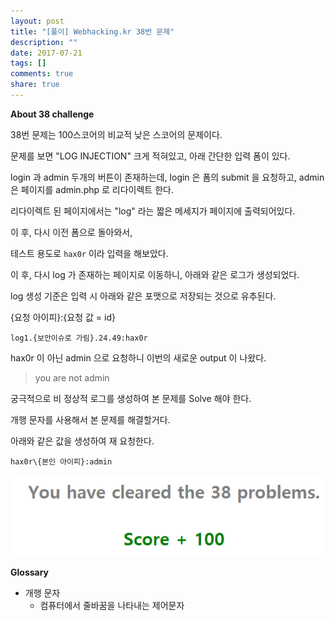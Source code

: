 ```yaml
---
layout: post
title: "[풀이] Webhacking.kr 38번 문제"
description: ""
date: 2017-07-21
tags: []
comments: true
share: true
---
```


**About 38 challenge**

  

38번 문제는 100스코어의 비교적 낮은 스코어의 문제이다.

문제를 보면 "LOG INJECTION" 크게 적혀있고, 아래 간단한 입력 폼이 있다.

  

login 과 admin 두개의 버튼이 존재하는데, login 은 폼의 submit 을 요청하고, admin은 페이지를 admin.php 로
리다이렉트 한다.

리다이렉트 된 페이지에서는 "log" 라는 짧은 메세지가 페이지에 출력되어있다.

  

이 후, 다시 이전 폼으로 돌아와서,

테스트 용도로 `hax0r` 이라 입력을 해보았다.

  

이 후, 다시 log 가 존재하는 페이지로 이동하니, 아래와 같은 로그가 생성되었다.

log 생성 기준은 입력 시 아래와 같은 포맷으로 저장되는 것으로 유추된다.

  

{요청 아이피}:{요청 값 = id}

  

    log1.{보안이슈로 가림}.24.49:hax0r 

  

hax0r 이 아닌 admin 으로 요청하니 이번의 새로운 output 이 나왔다.

  

> you are not admin  

  

궁극적으로 비 정상적 로그를 생성하여 본 문제를 Solve 해야 한다.

개행 문자를 사용해서 본 문제를 해결할거다.

  

아래와 같은 값을 생성하여 재 요청한다.

  

    hax0r\{본인 아이피}:admin

  

  

![](/assets/images/posts/789/2554FA4D5971C89F1ED30A.PNG)

  

  

**Glossary**

  

  * 개행 문자
    * 컴퓨터에서 줄바꿈을 나타내는 제어문자

  

